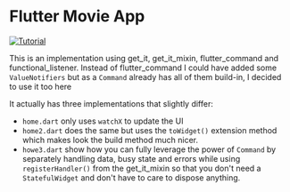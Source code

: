 # Flutter Movie App

[![Tutorial](https://img.youtube.com/vi/soTEOI_rIIQ/0.jpg)](https://www.youtube.com/watch?v=soTEOI_rIIQ)

This is an implementation using get_it, get_it_mixin, flutter_command and functional_listener.
Instead of flutter_command I could have added some `ValueNotifiers` but
as a `Command` already has all of them build-in, I decided to use it too here

It actually has three implementations that slightly differ:

* `home.dart` only uses `watchX` to update the UI
* `home2.dart` does the same but uses the `toWidget()` extension method which makes look the build method much nicer.
* `howe3.dart` show how you can fully leverage the power of `Command` by separately handling data, busy state and errors while using `registerHandler()` from the get_it_mixin so that you don't need a `StatefulWidget` and don't have to care to dispose anything.
